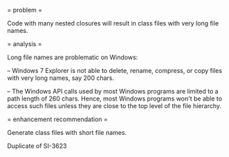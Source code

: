 = problem =

Code with many nested closures will result in class files with very long file names.

= analysis =

Long file names are problematic on Windows:

– Windows 7 Explorer is not able to delete, rename, compress, or copy files with very long names, say 200 chars.

– The Windows API calls used by most Windows programs are limited to a path length of 260 chars. Hence, most Windows programs won't be able to access such files unless they are close to the top level of the file hierarchy.

= enhancement recommendation =

Generate class files with short file names.

Duplicate of SI-3623
